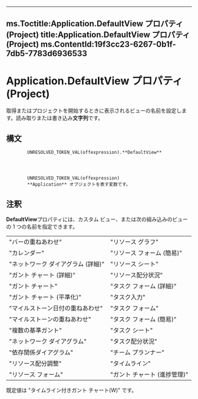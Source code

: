 

---
ms.Toctitle:Application.DefaultView プロパティ (Project)
title:Application.DefaultView プロパティ (Project)
ms.ContentId:19f3cc23-6267-0b1f-7db5-7783d6936533
---
# Application.DefaultView プロパティ (Project)




取得またはプロジェクトを開始するときに表示されるビューの名前を設定します。読み取りまたは書き込み**文字列**です。

## 構文

            UNRESOLVED_TOKEN_VAL(offexpression).**DefaultView**




            UNRESOLVED_TOKEN_VAL(offexpression)
            **Application** オブジェクトを表す変数です。



## 注釈
**DefaultView**プロパティには、カスタム ビュー、または次の組み込みのビューの 1 つの名前を指定できます。

|||
|---|---|
|"バーの重ねあわせ"|"リソース グラフ"|
|"カレンダー"|"リソース フォーム (簡易)"|
|"ネットワーク ダイアグラム (詳細)"|"リソース シート"|
|"ガント チャート (詳細)"|"リソース配分状況"|
|"ガント チャート"|"タスク フォーム (詳細)"|
|"ガント チャート (平準化)"|"タスク入力"|
|"マイルストーン日付の重ねあわせ"|"タスク フォーム"|
|"マイルストーンの重ねあわせ"|"タスク フォーム (簡易)"|
|"複数の基準ガント"|"タスク シート"|
|"ネットワーク ダイアグラム"|"タスク配分状況"|
|"依存関係ダイアグラム"|"チーム プランナー"|
|"リソース配分調整"|"タイムライン"|
|"リソース フォーム"|"ガント チャート (進捗管理)"|



既定値は "タイムライン付きガント チャート(W)" です。





